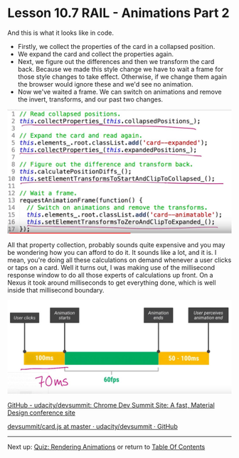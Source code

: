 # Lesson 10.7 RAIL - Animations Part 2

And this is what it looks like in code. 
- Firstly, we collect the properties of the card in a collapsed position. 
- We expand the card and collect the properties again. 
- Next, we figure out the differences and then we transform the card back. Because we made this style change we have to wait a frame for those style changes to take effect. Otherwise, if we change them again the browser would ignore these and we'd see no animation. 
- Now we've waited a frame. We can switch on animations and remove the invert, transforms, and our past two changes. 

<img src="images/ND024_Part4_Lesson10_07a.JPG">

All that property collection, probably sounds quite expensive and you may be wondering how you can afford to do it. It sounds like a lot, and it is. I mean, you're doing all these calculations on demand whenever a user clicks or taps on a card. Well it turns out, I was making use of the millisecond response window to do all those experts of calculations up front. On a Nexus it took around milliseconds to get everything done, which is well inside that millisecond boundary.

<img src="images/ND024_Part4_Lesson10_07b.JPG">

[GitHub - udacity/devsummit: Chrome Dev Summit Site: A fast, Material Design conference site](https://github.com/udacity/devsummit)

[devsummit/card.js at master · udacity/devsummit · GitHub](https://github.com/udacity/devsummit/blob/master/src/static/scripts/components/card.js)

- - -
Next up: [Quiz: Rendering Animations](ND024_Part4_Lesson10_08.md) or return to [Table Of Contents](./ND024_TableOfContents.md)
